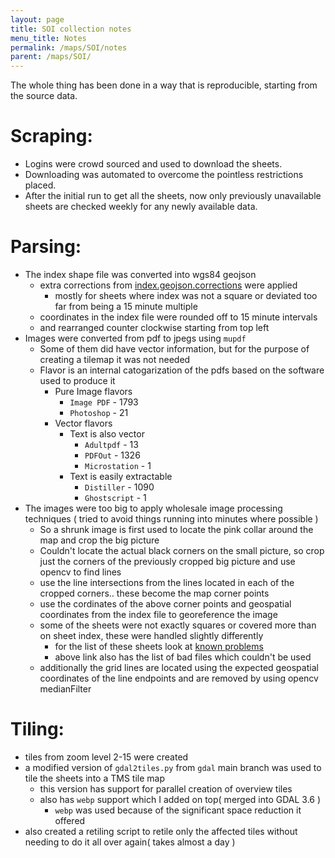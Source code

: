 ```yaml
---
layout: page
title: SOI collection notes
menu_title: Notes
permalink: /maps/SOI/notes
parent: /maps/SOI/
---
```


The whole thing has been done in a way that is reproducible, starting from the source data.


# Scraping:
* Logins were crowd sourced and used to download the sheets.
* Downloading was automated to overcome the pointless restrictions placed.
* After the initial run to get all the sheets, now only previously unavailable sheets are checked weekly for any newly available data.

# Parsing:
* The index shape file was converted into wgs84 geojson
    * extra corrections from [index.geojson.corrections](https://github.com/ramSeraph/opendata/blob/master/maps/SOI/index.geojson.corrections) were applied
        * mostly for sheets where index was not a square or deviated too far from being a 15 minute multiple
    * coordinates in the index file were rounded off to 15 minute intervals
    * and rearranged counter clockwise starting from top left
* Images were converted from pdf to jpegs using `mupdf`
    * Some of them did have vector information, but for the purpose of creating a tilemap it was not needed
    * Flavor is an internal catogarization of the pdfs based on the software used to produce it
        * Pure Image flavors
            * `Image PDF` - 1793
            * `Photoshop` - 21
        * Vector flavors
            * Text is also vector
                * `Adultpdf` - 13
                * `PDFOut` - 1326
                * `Microstation` - 1
            * Text is easily extractable
                * `Distiller` - 1090
                * `Ghostscript` - 1
* The images were too big to apply wholesale image processing techniques ( tried to avoid things running into minutes where possible )
    * So a shrunk image is first used to locate the pink collar around the map and crop the big picture
    * Couldn't locate the actual black corners on the small picture, so crop just the corners of the previously cropped big picture and use opencv to find lines
    * use the line intersections from the lines located in each of the cropped corners.. these become the map corner points
    * use the cordinates of the above corner points and geospatial coordinates from the index file to georeference the image
    * some of the sheets were not exactly squares or covered more than on sheet index, these were handled slightly differently
        * for the list of these sheets look at [known problems](https://github.com/ramSeraph/opendata/blob/master/maps/SOI/known_problems.py)
        * above link also has the list of bad files which couldn't be used
    * additionally the grid lines are located using the expected geospatial coordinates of the line endpoints and are removed by using opencv medianFilter

# Tiling:
* tiles from zoom level 2-15 were created
* a modified version of `gdal2tiles.py` from `gdal` main branch was used to tile the sheets into a TMS tile map  
    * this version has support for parallel creation of overview tiles
    * also has `webp` support which I added on top( merged into GDAL 3.6 )
        * `webp` was used because of the significant space reduction it offered
* also created a retiling script to retile only the affected tiles without needing to do it all over again( takes almost a day )
